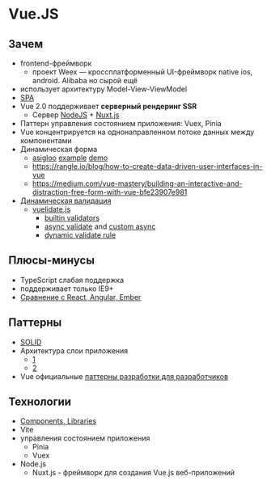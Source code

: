 # Vue.JS

## Зачем

- frontend-фреймворк
  - проект Weex — кроссплатформенный UI-фреймворк native ios, android. Alibaba но сырой ещё
- использует архитектуру Model-View-ViewModel
- [SPA](/arch/style/spa.md)
- Vue 2.0 поддерживает __серверный рендеринг SSR__
	- Сервер [NodeJS](nodejs.md) + [Nuxt.js](https://dergunov.com/wiki/nuxt-js-intro)
- Паттерн управления состоянием приложения: Vuex, Pinia
- Vue концентрируется на однонаправленном потоке данных между компонентами
- Динамическая форма
  - [asigloo](https://github.com/asigloo/vue-dynamic-forms) [example](https://www.vuescript.com/dynamically-create-reactive-forms/) [demo](https://vue-dynamic-forms-demos.alvarosaburido.dev/)
  - https://rangle.io/blog/how-to-create-data-driven-user-interfaces-in-vue
  - https://medium.com/vue-mastery/building-an-interactive-and-distraction-free-form-with-vue-bfe23907e981
- [Динамическая валидация](https://jasonwatmore.com/post/2020/09/30/vuejs-vuelidate-dynamic-form-example)
  - [vuelidate.js](https://vuelidate-next.netlify.app/)
    - [builtin validators](https://vuelidate.js.org/#sub-builtin-validators)
    - [async validate](https://vuelidate-next.netlify.app/examples.html#asynchronous-validation) and [custom async](https://vuelidate-next.netlify.app/custom_validators.html#async-validators)
    - [dynamic validate rule](https://vuelidate-next.netlify.app/examples.html#dynamic-validation-schema)
    
## Плюсы-минусы

- TypeScript слабая поддержка
- поддерживает только IE9+
- [Сравнение c React, Angular, Ember](https://ru.vuejs.org/v2/guide/comparison.html)

## Паттерны

- [SOLID](https://webdevblog.ru/kak-izbezhat-narusheniya-principov-solid-v-vue-js-prilozhenie/)
- Архитектура слои приложения
  - [1](https://frontenso.com/ru/blog/drugoi-podkhod-k-arkhitekture-frontenda)
  - [2](https://badtry.net/arkhitiektura-bolshogho-masshtabnogho-entierpraiz-prilozhieniia-na-vuejs/)
- Vue официальные [паттерны разработки для разработчиков](https://ru.vuejs.org/v2/style-guide/index.html)

## Технологии

- [Components, Libraries](https://github.com/vuejs/awesome-vue)
- Vite 
- управления состоянием приложения
  - Pinia
  - Vuex
- Node.js
  - Nuxt.js - фреймворк для создания Vue.js веб-приложений